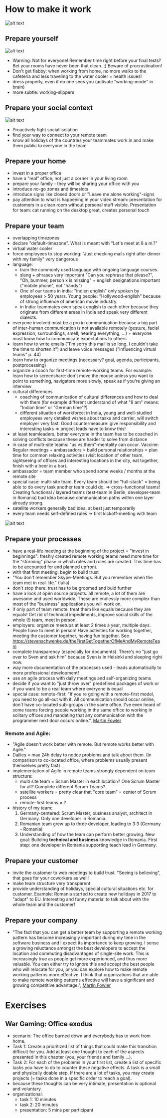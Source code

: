 # How to make it work

![alt text](slides/contextOfRemoteWorking.png)

## Prepare yourself

![alt text](slides/prepareYourself.jpg)

- Warning: Not for everyone! Remember time right before your final tests? Bet your rooms have never been that clean. ;) Beware of procrastination!
- Don't get flabby: when working from home, no more walks to the cafeteria and less traveling to the water cooler = health issues! 
- dress properly, even if no one sees you (activate "working-mode" in brain)
- more subtle: working-slippers

## Prepare your social context

![alt text](slides/contextOfRemoteWorking.png)

- Proactively fight social isolation
- find your way to connect to your remote team
- know all holidays of the countries your teammates work in and make them public to everyone in the team

## Prepare your home
- invest in a proper office
- have a "real" office, not just a corner in your living room
- prepare your family - they will be sharing your office with you
- introduce no-go zones and timeslots
- introduce signs like closed doors or "Leave me alone working"-signs
- pay attention to what is happening in your video stream: presentation for customers in a clean room without personal stuff visible. Presentation for team: cat running on the desktop great, creates personal touch

## Prepare your team
- overlapping timezones
- declare "default-timezone". What is meant with "Let's meet at 8 a.m.?"
- virtual water cooler
- force employees to stop working: "Just checking mails right after dinner with my family" very dangerous
- language:
    - train the commonly used language with ongoing language courses. 
    - slang + phrases very important "Can you rephrase that please?", "Oh, bummer, person x is missing" + english designations important ("mobile phone", not "handy")
    - One of our teams in india: "indien english" only spoken by employees > 50 years. Young people: "Hollywood-english" because of strong influence of american movie industry.
    - in India: teammates even speak english to each other because they originate from different areas in India and speak very different dialects. 
- everyone involved must be a pro in communication because a big part of inter-human communication is not available remotely (gesture, facial expression, surroundings, smell, hearing everything, ...) + everyone must know how to communicate expectations to others
- learn how to write emails ("I'm sorry this mail is so long, I couldn't take the time to shorten it") and leave voice messages ("Influencing virtual teams" p. 44)
- learn how to organize meetings (necessary? goal, agenda, participants, postprocessing)
- organize a coach for first-time remote-working teams. For example: learn how to screenshare: don't move the mouse unless you want to point to something, navigatore more slowly, speak as if you're giving an interview
- cultural differences
    - coaching of communication of cultural differences and how to deal with them (for example different understand of what "9 am" means: "Indian time" or "German time"?)
    - different situation of workforce: in India, young and well-studied employees very detailed wishes about tasks and carrier, will switch employer very fast. Good countermeasure: give responsibility and interesting tasks => project leads have to know this!   
- at least teamleaders, better everyone in the team has to be coached in solving conflicts because these are harder to solve from distance
- in case of multi-site teams: "us vs them"-mentality can occur. Vaccine: Regular meetings + ambassadors = build personal relationships = plan time for common relaxing activities (visit location of other team, sightseeing of offices and interesting locations in the city, eat together, finish with a beer in a bar).
- ambassador = team member who spend some weeks / months at the remote site
- special case: multi-site team. Every team should be "full-stack" = being able to do every task another team could do. => cross-functional teams! Creating functional / layered teams (test-team in Berlin, developer-team in Romania) bad idea because communication paths within one layer already strong.
- satellite workers generally bad idea, at best just temporarily
- every team needs self-defined rules -> first kickoff-meeting with team 

![alt text](slides/contextOfRemoteWorkingInBusiness.png)

## Prepare your processes
- have a real-life meeting at the beginning of the project = "invest in beginnings": freshly created remote working teams need more time for the "storming" phase in which roles and rules are created. This time has to be accounted for and planned upfront.
- with that first meeting: begin to build trust
- "You don't remember Skype-Meetings. But you remember when the team met in real-life." (Iulia)
- don't stop there: trust has to be groomed and buid further
- have a look at open source projects: all remote, a lot of them are awesome and used worldwide. These are endlessly more complex than most of the "business" applications you will work on.
- if only part of team remote: treat them like equals because they are equals! Get rid of technical impediments, improve social skills of the whole (!) team, meet in person.
- employers: organize meetups at least 2 times a year, multiple days. People have to meet in person! Have activities for working together, meeting the customer together, having fun together. See https://stevenschwenke.de/theFirstGetTogetherOfMeAndMyRemoteTeam
- complete transparency (especially for documents). There's no "just go over to Sven and ask him" because Sven is in Helsinki and sleeping right now.
- way more documentation of the processes used - leads automatically to more professional development!
- use an agile process with daily meetings and self-organizing teams
- decide if you want to "just throw over" predefined packages of work or if you want to be a real team where everyone is equal
- special case: remote-first: "If you're going with a remote-first model, you need to go all-out with it. All communication should occur online, don't have co-located sub-groups in the same office. I've even heard of some teams forcing people working in the same office to working in solitary offices and mandating that any communication with the programmer next door occurs online.", [Martin Fowler](https://martinfowler.com/articles/remote-or-co-located.html)

### Remote and Agile:
- "Agile doesn't work better with remote. But remote works better with Agile."
-  Dailies = max 24h delay to notice problems and talk about them. (In comparison to co-located office, where problems usually present themselves pretty fast)
- implementation of Agile in remote teams strongly dependent on team structure:
    - multi site team = Scrum Master in each location? One Scrum Master for all? Complete different Scrum Teams?
    - satellite workers = pretty clear that "core team" = center of Scrum process
    - remote-first teams = ?
- history of my team:
    1. Germany-centered: Scrum Master, business analyst, architect in Germany. Only one developer in Romania.
    1. Romanian team grew up to three developer, leading to 3:3 (Germany - Romania)
    1. Understanding of how the team can perform better growing. New goal: Building __technical and business__ knowledge in Romania. First step: one developer in Romania supporting teach lead in Germany.   

## Prepare your customer
- invite the customer to web meetings to build trust. "Seeing is believing", that goes for your coworkers as well!
- make team structure very transparent
- provide understanding of holidays, special cultural situations etc. for customer. Example: Romania started to create new holidays in 2017 to "adapt" to EU. Interesting and funny material to talk about with the whole team and the customer!   

## Prepare your company
- "The fact that you can get a better team by supporting a remote working pattern has become increasingly important during my time in the software business and I expect its importance to keep growing. I sense a growing reluctance amongst the best developers to accept the location and commuting disadvantages of single-site work. This is increasingly true as people get more experienced, and thus more valuable. You can either try to ignore this and accept the best people who will relocate for you, or you can explore how to make remote working patterns more effective. I think that organizations that are able to make remote working patterns effective will have a significant and growing competitive advantage.", [Martin Fowler](https://martinfowler.com/articles/remote-or-co-located.html)

# Exercises
## War Gaming: Office exodus
- scenario: The office burned down and everybody has to work from home.
- Task 1: Create a prioritized list of things that could make this transition difficult for you. Add at least one thought to each of the aspects presented in this chapter (you, your friends and family ...). 
- Task 2: For each of the problems in your first list, create a list of specific tasks you have to do to counter these negative effects. A task is a small and physically doable step. If there are a lot of tasks, you may create projects (= tasks done in a specific order to reach a goal).
- because these thoughts can be very intimate, presentation is optional and voluntary.
- organizational:
    - task 1: 10 minutes
    - task 2: 20 minutes
    - presentation: 5 mins per participant
